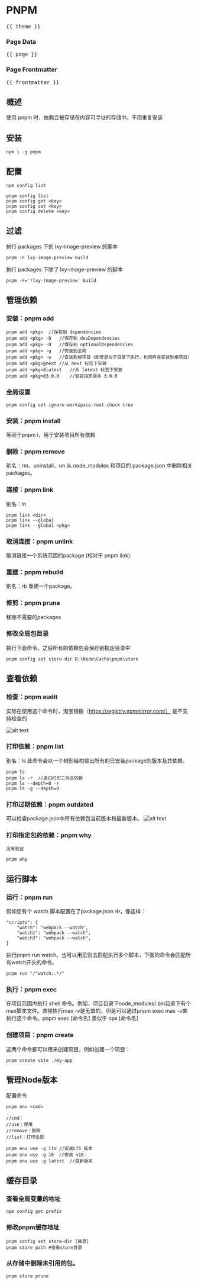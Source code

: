 <!-- ---
title: VitePress
--- -->

# PNPM

<pre>{{ theme }}</pre>

### Page Data

<pre>{{ page }}</pre>

### Page Frontmatter

<pre>{{ frontmatter }}</pre>

## 概述

使用 pnpm 时，依赖会被存储在内容可寻址的存储中。不用重复安装

## 安装

```
npm i -g pnpm
```

## 配置

```
npm config list

pnpm config list
pnpm config get <key>
pnpm config set <key>
pnpm config delete <key>
```

## 过滤

执行 packages 下的 lxy-image-preview 的脚本

```
pnpm -F lxy-image-preview build
```

执行 packages 下除了 lxy-image-preview 的脚本

```
pnpm -F='!lxy-image-preview' build
```

## 管理依赖

### 安装：pnpm add

```
pnpm add <pkg>	//保存到 dependencies
pnpm add <pkg> -D	//保存到 devDependencies
pnpm add <pkg> -O	//保存到 optionalDependencies
pnpm add <pkg> -g	//安装到全局
pnpm add <pkg> -w	//安装到根项目（即使是在子目录下执行，也同样会安装到根项目）
pnpm add <pkg>@next	//从 next 标签下安装
pnpm add <pkg>@latest	//从 latest 标签下安装
pnpm add <pkg>@3.0.0	//安装指定版本 3.0.0

```

### 全局设置

```
pnpm config set ignore-workspace-root-check true
```

### 安装：pnpm install

等同于pnpm i，用于安装项目所有依赖

### 删除：pnpm remove

别名：rm、uninstall、un 从 node_modules 和项目的 package.json 中删除相关 packages。

### 连接：pnpm link

别名：ln

```
pnpm link <dir>
pnpm link --global
pnpm link --global <pkg>
```

### 取消连接：pnpm unlink

取消链接一个系统范围的package (相对于 pnpm link).

### 重建：pnpm rebuild

别名：rb 重建一个package。

### 修剪：pnpm prune

移除不需要的packages

### 修改全局包目录

执行下面命令，之后所有的依赖包会保存到指定目录中

```
pnpm config set store-dir D:\Node\Cache\pnpm\store
```

## 查看依赖

### 检查：pnpm audit

实际在使用这个命令时，淘宝镜像（https://registry.npmmirror.com/） 是不支持检查的

![alt text](image.png)

### 打印依赖：pnpm list

别名：ls 此命令会以一个树形结构输出所有的已安装package的版本及其依赖。

```
pnpm ls
pnpm ls -r	//递归打印工作区依赖
pnpm ls --depth=0 -r
pnpm ls -g --depth=0
```

### 打印过期依赖：pnpm outdated

可以检查package.json中所有依赖包当前版本和最新版本。 ![alt text](image-1.png)

### 打印指定包的依赖：pnpm why

`没有验证`

```
pnpm why
```

## 运行脚本

### 运行：pnpm run

假如您有个 watch 脚本配置在了package.json 中，像这样：

```
"scripts": {
    "watch": "webpack --watch",
    "watch1": "webpack --watch",
    "watch3": "webpack --watch",
}
```

执行pnpm run watch。也可以用正则去匹配执行多个脚本，下面的命令会匹配所有watch开头的命令。

```
pnpm run "/^watch:.*/"
```

### 执行：pnpm exec

在项目范围内执行 shell 命令。例如，项目目录下node_modules/.bin目录下有个max脚本文件。直接执行max -v是无效的，但是可以通过pnpm exec max -v来执行这个命令。pnpm exec [命令名] 类似于 npx [命令名]

### 创建项目：pnpm create

这两个命令都可以用来创建项目，例如创建一个项目：

```
pnpm create vite ./my-app
```

## 管理Node版本

配置命令

```
pnpm env <cmd>

//cmd：
//use：使用
//remove：删除
//list：打印全部
```

```
pnpm env use -g lts	//安装LTS 版本
pnpm env use -g 16	//安装 v16：
pnpm env use -g latest	//最新版本
```

## 缓存目录

### 查看全局变量的地址

```
npm config get prefix
```

### 修改pnpm缓存地址

```
pnpm config set store-dir [目录]
pnpm store path #查看store目录
```

### 从存储中删除未引用的包。

```
pnpm store prune
```
